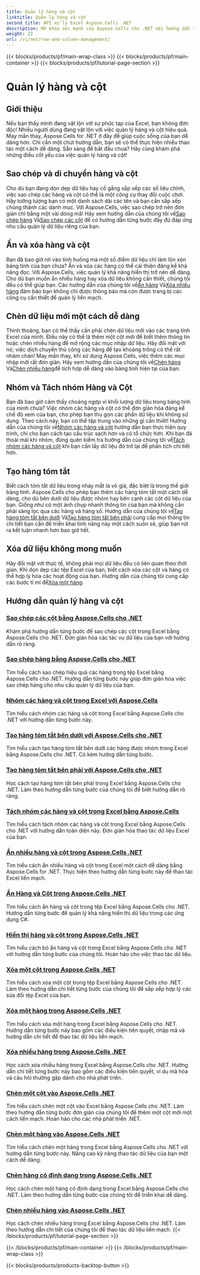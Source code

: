 ```yaml
---
title: Quản lý hàng và cột
linktitle: Quản lý hàng và cột
second_title: API xử lý Excel Aspose.Cells .NET
description: Mở khóa sức mạnh của Aspose.Cells cho .NET với hướng dẫn toàn diện của chúng tôi về quản lý hàng và cột để nâng cao kỹ năng Excel của bạn một cách dễ dàng.
weight: 22
url: /vi/net/row-and-column-management/
---
```


{{< blocks/products/pf/main-wrap-class >}}
{{< blocks/products/pf/main-container >}}
{{< blocks/products/pf/tutorial-page-section >}}

# Quản lý hàng và cột

## Giới thiệu

Nếu bạn thấy mình đang vật lộn với sự phức tạp của Excel, bạn không đơn độc! Nhiều người dùng đang vật lộn với việc quản lý hàng và cột hiệu quả. May mắn thay, Aspose.Cells for .NET ở đây để giúp cuộc sống của bạn dễ dàng hơn. Chỉ cần một chút hướng dẫn, bạn sẽ có thể thực hiện nhiều thao tác một cách dễ dàng. Sẵn sàng để bắt đầu chưa? Hãy cùng khám phá những điều cốt yếu của việc quản lý hàng và cột!

## Sao chép và di chuyển hàng và cột

 Cho dù bạn đang dọn dẹp dữ liệu hay cố gắng sắp xếp các số liệu chính, việc sao chép các hàng và cột có thể là một công cụ thay đổi cuộc chơi. Hãy tưởng tượng bạn có một danh sách dài các tên và bạn cần sắp xếp chúng thành các danh mục. Với Aspose.Cells, việc sao chép trở nên đơn giản chỉ bằng một vài dòng mã! Hãy xem hướng dẫn của chúng tôi về[Sao chép hàng](./copying-rows/) Và[Sao chép các cột](./copying-columns/) để có hướng dẫn từng bước đầy đủ đáp ứng nhu cầu quản lý dữ liệu riêng của bạn.

## Ẩn và xóa hàng và cột

 Bạn đã bao giờ rơi vào tình huống mà một số điểm dữ liệu chỉ làm lộn xộn bảng tính của bạn chưa? Ẩn và xóa các hàng có thể cải thiện đáng kể khả năng đọc. Với Aspose.Cells, việc quản lý khả năng hiển thị trở nên dễ dàng. Cho dù bạn muốn ẩn nhiều hàng hay xóa dữ liệu không cần thiết, chúng tôi đều có thể giúp bạn. Các hướng dẫn của chúng tôi về[Ẩn hàng](./hide-rows-columns-aspose-cells/) Và[Xóa nhiều hàng](./delete-multiple-rows-aspose-cells/) đảm bảo bạn không chỉ được thông báo mà còn được trang bị các công cụ cần thiết để quản lý liền mạch.

## Chèn dữ liệu mới một cách dễ dàng

 Thỉnh thoảng, bạn có thể thấy cần phải chèn dữ liệu mới vào các trang tính Excel của mình. Điều này có thể là thêm một cột mới để biết thêm thông tin hoặc chèn nhiều hàng để mở rộng các mục nhập dữ liệu. Hãy đối mặt với nó; việc dịch chuyển thủ công các hàng để tạo khoảng trống có thể rất nhàm chán! May mắn thay, khi sử dụng Aspose.Cells, việc thêm các mục nhập mới rất đơn giản. Hãy xem hướng dẫn của chúng tôi về[Chèn hàng](./insert-row-aspose-cells/) Và[Chèn nhiều hàng](./insert-multiple-rows-aspose-cells/)để tích hợp dễ dàng vào bảng tính hiện tại của bạn.

## Nhóm và Tách nhóm Hàng và Cột

 Bạn đã bao giờ cảm thấy choáng ngợp vì khối lượng dữ liệu trong bảng tính của mình chưa? Việc nhóm các hàng và cột có thể đơn giản hóa đáng kể chế độ xem của bạn, cho phép bạn thu gọn các phần dữ liệu khi không sử dụng. Theo cách này, bạn có thể tập trung vào những gì cần thiết! Hướng dẫn của chúng tôi về[Nhóm các hàng và cột](./grouping-rows-and-columns/) hướng dẫn bạn thực hiện quy trình, chỉ cho bạn cách tạo cấu trúc sạch hơn và có tổ chức hơn. Khi bạn đã thoải mái khi nhóm, đừng quên kiểm tra hướng dẫn của chúng tôi về[Tách nhóm các hàng và cột](./ungrouping-rows-and-columns/) khi bạn cần lấy dữ liệu đó trở lại để phân tích chi tiết hơn.

## Tạo hàng tóm tắt

Biết cách tóm tắt dữ liệu trong nháy mắt là vô giá, đặc biệt là trong thế giới bảng tính. Aspose.Cells cho phép bạn thêm các hàng tóm tắt một cách dễ dàng, cho dù bên dưới dữ liệu được nhóm hay bên cạnh các cột dữ liệu của bạn. Giống như có một ảnh chụp nhanh thông tin của bạn mà không cần phải sàng lọc qua các hàng và hàng số. Hướng dẫn của chúng tôi về[Tạo hàng tóm tắt bên dưới](./summary-row-below/) Và[Tạo hàng tóm tắt bên phải](./summary-row-right/) cung cấp mọi thông tin chi tiết bạn cần để triển khai tính năng này một cách suôn sẻ, giúp bạn rút ra kết luận nhanh hơn bao giờ hết.

## Xóa dữ liệu không mong muốn

 Hãy đối mặt với thực tế, không phải mọi dữ liệu đều có liên quan theo thời gian. Khi dọn dẹp các tệp Excel của bạn, biết cách xóa các cột và hàng có thể hợp lý hóa các hoạt động của bạn. Hướng dẫn của chúng tôi cung cấp các bước tỉ mỉ để[Xóa một hàng](./delete-row-aspose-cells/).

## Hướng dẫn quản lý hàng và cột
### [Sao chép các cột bằng Aspose.Cells cho .NET](./copying-columns/)
Khám phá hướng dẫn từng bước để sao chép các cột trong Excel bằng Aspose.Cells cho .NET. Đơn giản hóa các tác vụ dữ liệu của bạn với hướng dẫn rõ ràng.
### [Sao chép hàng bằng Aspose.Cells cho .NET](./copying-rows/)
Tìm hiểu cách sao chép hiệu quả các hàng trong tệp Excel bằng Aspose.Cells cho .NET. Hướng dẫn từng bước này giúp đơn giản hóa việc sao chép hàng cho nhu cầu quản lý dữ liệu của bạn.
### [Nhóm các hàng và cột trong Excel với Aspose.Cells](./grouping-rows-and-columns/)
Tìm hiểu cách nhóm các hàng và cột trong Excel bằng Aspose.Cells cho .NET với hướng dẫn từng bước này.
### [Tạo hàng tóm tắt bên dưới với Aspose.Cells cho .NET](./summary-row-below/)
Tìm hiểu cách tạo hàng tóm tắt bên dưới các hàng được nhóm trong Excel bằng Aspose.Cells cho .NET. Có kèm hướng dẫn từng bước.
### [Tạo hàng tóm tắt bên phải với Aspose.Cells cho .NET](./summary-row-right/)
Học cách tạo hàng tóm tắt bên phải trong Excel bằng Aspose.Cells cho .NET. Làm theo hướng dẫn từng bước của chúng tôi để biết hướng dẫn rõ ràng.
### [Tách nhóm các hàng và cột trong Excel bằng Aspose.Cells](./ungrouping-rows-and-columns/)
Tìm hiểu cách tách nhóm các hàng và cột trong Excel bằng Aspose.Cells cho .NET với hướng dẫn toàn diện này. Đơn giản hóa thao tác dữ liệu Excel của bạn.
### [Ẩn nhiều hàng và cột trong Aspose.Cells .NET](./hide-multiple-rows-columns-aspose-cells/)
Tìm hiểu cách ẩn nhiều hàng và cột trong Excel một cách dễ dàng bằng Aspose.Cells for .NET. Thực hiện theo hướng dẫn từng bước này để thao tác Excel liền mạch.
### [Ẩn Hàng và Cột trong Aspose.Cells .NET](./hide-rows-columns-aspose-cells/)
Tìm hiểu cách ẩn hàng và cột trong tệp Excel bằng Aspose.Cells cho .NET. Hướng dẫn từng bước để quản lý khả năng hiển thị dữ liệu trong các ứng dụng C#.
### [Hiển thị hàng và cột trong Aspose.Cells .NET](./unhide-rows-columns-aspose-cells/)
Tìm hiểu cách bỏ ẩn hàng và cột trong Excel bằng Aspose.Cells cho .NET với hướng dẫn từng bước của chúng tôi. Hoàn hảo cho việc thao tác dữ liệu.
### [Xóa một cột trong Aspose.Cells .NET](./delete-column-aspose-cells/)
Tìm hiểu cách xóa một cột trong tệp Excel bằng Aspose.Cells cho .NET. Làm theo hướng dẫn chi tiết từng bước của chúng tôi để sắp xếp hợp lý các sửa đổi tệp Excel của bạn.
### [Xóa một hàng trong Aspose.Cells .NET](./delete-row-aspose-cells/)
Tìm hiểu cách xóa một hàng trong Excel bằng Aspose.Cells cho .NET. Hướng dẫn từng bước này bao gồm các điều kiện tiên quyết, nhập mã và hướng dẫn chi tiết để thao tác dữ liệu liền mạch.
### [Xóa nhiều hàng trong Aspose.Cells .NET](./delete-multiple-rows-aspose-cells/)
Học cách xóa nhiều hàng trong Excel bằng Aspose.Cells cho .NET. Hướng dẫn chi tiết từng bước này bao gồm các điều kiện tiên quyết, ví dụ mã hóa và câu hỏi thường gặp dành cho nhà phát triển.
### [Chèn một cột vào Aspose.Cells .NET](./insert-column-aspose-cells/)
Tìm hiểu cách chèn một cột vào Excel bằng Aspose.Cells cho .NET. Làm theo hướng dẫn từng bước đơn giản của chúng tôi để thêm một cột mới một cách liền mạch. Hoàn hảo cho các nhà phát triển .NET.
### [Chèn một hàng vào Aspose.Cells .NET](./insert-row-aspose-cells/)
Tìm hiểu cách chèn một hàng trong Excel bằng Aspose.Cells cho .NET với hướng dẫn từng bước này. Nâng cao kỹ năng thao tác dữ liệu của bạn một cách dễ dàng.
### [Chèn hàng có định dạng trong Aspose.Cells .NET](./insert-row-formatting-aspose-cells/)
Học cách chèn một hàng có định dạng trong Excel bằng Aspose.Cells cho .NET. Làm theo hướng dẫn từng bước của chúng tôi để triển khai dễ dàng.
### [Chèn nhiều hàng vào Aspose.Cells .NET](./insert-multiple-rows-aspose-cells/)
Học cách chèn nhiều hàng trong Excel bằng Aspose.Cells cho .NET. Làm theo hướng dẫn chi tiết của chúng tôi để thao tác dữ liệu liền mạch.
{{< /blocks/products/pf/tutorial-page-section >}}

{{< /blocks/products/pf/main-container >}}
{{< /blocks/products/pf/main-wrap-class >}}

{{< blocks/products/products-backtop-button >}}
